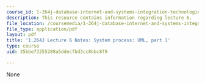 ```yaml
---
course_id: 1-264j-database-internet-and-systems-integration-technologies-fall-2013
description: This resource contains information regarding lecture 6.
file_location: /coursemedia/1-264j-database-internet-and-systems-integration-technologies-fall-2013/35bbe73255288a5ddecfbd3cc8bbc8f9_MIT1_264JF13_lect_6.pdf
file_type: application/pdf
layout: pdf
title: '1.264J Lecture 6 Notes: System process: UML, part 1'
type: course
uid: 35bbe73255288a5ddecfbd3cc8bbc8f9

---
```

None